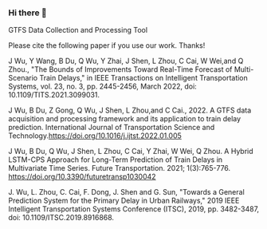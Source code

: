 ### Hi there 👋

<!--
**wujianqing/wujianqing** is a ✨ _special_ ✨ repository because its `README.md` (this file) appears on your GitHub profile.

Here are some ideas to get you started:

- 🔭 I’m currently working on ...
- 🌱 I’m currently learning ...
- 👯 I’m looking to collaborate on ...
- 🤔 I’m looking for help with ...
- 💬 Ask me about ...
- 📫 How to reach me: ...
- 😄 Pronouns: ...
- ⚡ Fun fact: ...
-->

GTFS Data Collection and Processing Tool

Please cite the following paper if you use our work. Thanks!

J Wu, Y Wang, B Du, Q Wu, Y Zhai, J Shen, L Zhou, C Cai, W Wei,and Q Zhou., "The Bounds of Improvements Toward Real-Time Forecast of Multi-Scenario Train Delays," in IEEE Transactions on Intelligent Transportation Systems, vol. 23, no. 3, pp. 2445-2456, March 2022, doi: 10.1109/TITS.2021.3099031.

J Wu, B Du, Z Gong, Q Wu, J Shen, L Zhou,and C Cai., 2022. A GTFS data acquisition and processing framework and its application to train delay prediction. International Journal of Transportation Science and Technology.https://doi.org/10.1016/j.ijtst.2022.01.005

J Wu, B Du, Q Wu, J Shen, L Zhou, C Cai, Y Zhai, W Wei, Q Zhou. A Hybrid LSTM-CPS Approach for Long-Term Prediction of Train Delays in Multivariate Time Series. Future Transportation. 2021; 1(3):765-776. https://doi.org/10.3390/futuretransp1030042

J. Wu, L. Zhou, C. Cai, F. Dong, J. Shen and G. Sun, "Towards a General Prediction System for the Primary Delay in Urban Railways," 2019 IEEE Intelligent Transportation Systems Conference (ITSC), 2019, pp. 3482-3487, doi: 10.1109/ITSC.2019.8916868.
